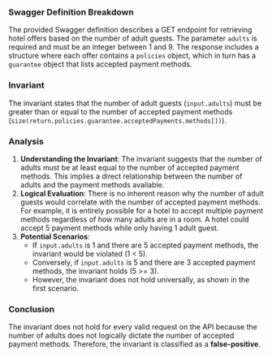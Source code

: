 ### Swagger Definition Breakdown
The provided Swagger definition describes a GET endpoint for retrieving hotel offers based on the number of adult guests. The parameter `adults` is required and must be an integer between 1 and 9. The response includes a structure where each offer contains a `policies` object, which in turn has a `guarantee` object that lists accepted payment methods.

### Invariant
The invariant states that the number of adult guests (`input.adults`) must be greater than or equal to the number of accepted payment methods (`size(return.policies.guarantee.acceptedPayments.methods[])`).

### Analysis
1. **Understanding the Invariant**: The invariant suggests that the number of adults must be at least equal to the number of accepted payment methods. This implies a direct relationship between the number of adults and the payment methods available.
2. **Logical Evaluation**: There is no inherent reason why the number of adult guests would correlate with the number of accepted payment methods. For example, it is entirely possible for a hotel to accept multiple payment methods regardless of how many adults are in a room. A hotel could accept 5 payment methods while only having 1 adult guest.
3. **Potential Scenarios**: 
   - If `input.adults` is 1 and there are 5 accepted payment methods, the invariant would be violated (1 < 5).
   - Conversely, if `input.adults` is 5 and there are 3 accepted payment methods, the invariant holds (5 >= 3).
   - However, the invariant does not hold universally, as shown in the first scenario.

### Conclusion
The invariant does not hold for every valid request on the API because the number of adults does not logically dictate the number of accepted payment methods. Therefore, the invariant is classified as a **false-positive**.

